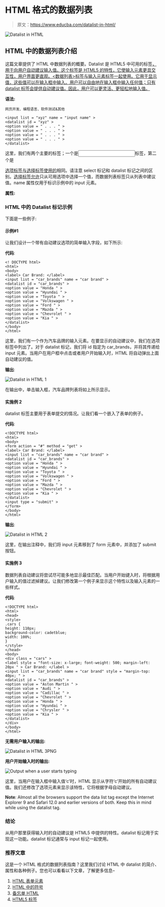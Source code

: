 # HTML 格式的数据列表

> 原文：<https://www.educba.com/datalist-in-html/>

![Datalist in HTML](img/3809f0b8f581acaea0af42d3c9b5cbcb.png)



## HTML 中的数据列表介绍

这篇文章提供了 HTML 中数据列表的概要。Datalist 是 HTML5 中可用的标签[，用于向用户自动建议输入值。这个标签是 HTML5 的特性，它使输入元素更具交互性，用户界面更直观。<数据列表>标签与输入元素标签一起使用。它用于显示值，这些值可以在输入框中输入。用户可以自由地在输入框中输入任何值；只有 datalist 标签会提供自动建议值。因此，用户可以更灵活、更轻松地输入值。](https://www.educba.com/what-is-html5/)

**语法:**

<small>网页开发、编程语言、软件测试&其他</small>

```
<input list = "xyz" name = "input name" >
<datalist id = "xyz" >
<option value = " . . . " >
<option value = " . . . " >
<option value = " . . . " >
<option value = " . . . " >
</datalist>
```

这里，我们有两个主要的标签；一个是<input>标签，第二个是<datalist>标签。datalist 标签以开始标签<datalist>开始，以结束标签</datalist>结束。所有选项都包含在 datalist 标记之间。我们已经为 datalist 标记分配了一个 id(这里是 xyz ),这个相同的 id 值被传递给 input 标记中的 list 属性。因此，两个标签由相同的 id 链接。既然它们已经链接，我们希望显示或自动建议值列表。然后使用<option>标签将这些值相加。这里我们有四个选项列表，值用点表示。该列表可以根据需要包含任意数量的选项。</option></datalist>

[选项标签与选择标签使用的](https://www.educba.com/option-tag-in-html/)相同。请注意 select 标记和 datalist 标记之间的区别。[选择标签允许](https://www.educba.com/select-tag-in-html/)只从可用选项中选择一个值，而数据列表标签只从列表中建议值。name 属性仅用于标识示例中的 input 元素。

**属性:**

<datalist>标签没有这样的特殊属性可用；默认情况下，它支持全局可用的事件和 [HTML 属性](https://www.educba.com/html-attributes/)。</datalist>

### HTML 中的 Datalist 标记示例

下面是一些例子:

#### 示例#1

让我们设计一个带有自动建议选项的简单输入字段，如下所示:

**代码**:

```
<! DOCTYPE html>
<html>
<body>
<label> Car Brand: </label>
<input list = "car_brands" name = "car brand" >
<datalist id = "car_brands" >
<option value = "Honda " >
<option value = "Hyundai " >
<option value = "Toyota " >
<option value = "Volkswagen " >
<option value = "Ford " >
<option value = "Mazda " >
<option value = "Chevrolet " >
<option value = "Kia " >
</datalist>
</body>
</html>
```

这里，我们有一个作为汽车品牌的输入元素。在要显示的自动建议中，我们在选项标签中列出了。对于 datalist 标记，我们将 id 指定为 car_brands，并将其传递给 input 元素。当用户在用户框中点击或者用户开始输入时，HTML 将自动弹出上面自动建议的值。

**输出**:

![Datalist in HTML 1](img/3ef9c1d463f899e5aab1b977a50f0a73.png)



在输出中，单击输入框，汽车品牌列表将如上所示显示。

#### 实施例 2

datalist 标签主要用于表单提交的情况。让我们看一个嵌入了表单的例子。

**代码**:

```
<!DOCTYPE html>
<html>
<body>
<form action = "#" method = "get" >
<label> Car Brand: </label>
<input list = "car_brands" name = "car brand" >
<datalist id = "car_brands" >
<option value = "Honda " >
<option value = "Hyundai " >
<option value = "Toyota " >
<option value = "Volkswagen " >
<option value = "Ford " >
<option value = "Mazda " >
<option value = "Chevrolet " >
<option value = "Kia " >
</datalist>
<input type = "submit" >
</form>
</body>
</html>
```

**输出**:

![Datalist in HTML 2](img/35a465308e9a5c99c280a36c56b3e4c0.png)



这里，在输出注释中，我们将 input 元素移到了 form 元素中，并添加了 submit 按钮。

#### 实施例 3

数据列表自动建议将尝试尽可能多地显示最佳匹配。当用户开始键入时，将根据用户输入的值过滤掉建议。让我们修改第一个例子来显示这个特性以及输入元素的一些样式。

**代码**:

```
<!DOCTYPE html>
<html>
<head>
<style>
.cars {
height: 110px;
background-color: cadetblue;
width: 100%;
}
</style>
</head>
<body>
<div class = "cars" >
<label style = "font-size: x-large; font-weight: 500; margin-left: 20px " > Car Brand: </label >
<input list = "car_brands" name = "car brand" style = "margin-top: 40px; " >
<datalist id = "car_brands" >
<option value = "Aston Martin " >
<option value = "Audi " >
<option value = "Cadillac " >
<option value = "Chevrolet " >
<option value = "Honda " >
<option value = "Hyundai " >
<option value = "Chrysler " >
<option value = "Kia " >
</datalist>
</div>
</body>
</html>
```

**无需用户输入的输出:**

![Datalist in HTML 3PNG](img/9ff96c4ff307824f5088a1d52f5630fa.png)



**用户开始输入时的输出:**

![Output when a user starts typing](img/bbe816f279d30ec42fa4a15cc15f03d0.png)



这里，当用户在输入框中输入值‘c’时，HTML 显示从字符‘c’开始的所有自动建议值。我们还修改了选项元素来显示该特性，它将根据字母自动建议。

**Note**: Almost all the browsers support the data list tag except the Internet Explorer 9 and Safari 12.0 and earlier versions of both. Keep this in mind while using the datalist tag.

### 结论

从用户那里获得输入时的自动建议是 HTML5 中提供的特性。datalist 标记用于实现这一功能。datalist 标记通常与 input 标记一起使用。

### 推荐文章

这是一个 HTML 格式的数据列表指南？这里我们讨论 HTML 中 datalist 的简介、属性和各种例子。您也可以看看以下文章，了解更多信息–

1.  [HTML 表单元素](https://www.educba.com/html-form-elements/)
2.  [HTML 中的符号](https://www.educba.com/symbols-in-html/)
3.  [备忘单 HTML](https://www.educba.com/cheat-sheet-html/)
4.  [HTML5 标签](https://www.educba.com/html5-tags/)





